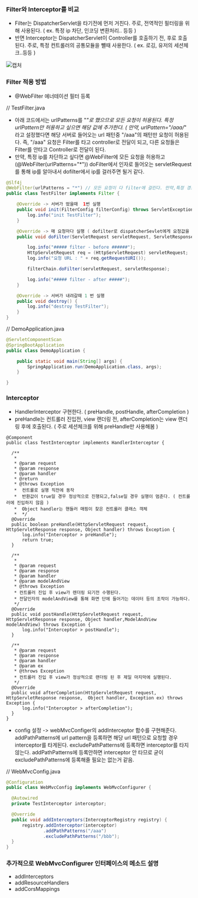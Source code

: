 ### Filter와 Interceptor를 비교
 - Filter는 DispatcherServlet을 타기전에 먼저 거친다. 주로, 전역적인 필터링을 위해 사용된다. ( ex. 특정 ip 차단, 인코딩 변환처리.. 등등 )
 - 반면 Interceptor는 DispatcherServlet이 Controller를 호출하기 전, 후로 호출된다. 주로, 특정 컨트롤러의 공통모듈을 뺄때 사용한다. ( ex. 로깅, 유저의 세션체크..등등 )
 
![캡처](https://user-images.githubusercontent.com/21052356/102745880-65ff7180-43a0-11eb-8f79-8936d172caaa.png)


### Filter 적용 방법
 - @WebFilter 에너테이션 필터 등록

// TestFilter.java
- 아래 코드에서는 urlPatterns를 "*"로 했으므로 모든 요청이 허용된다. 특정 urlPattern만 허용하고 싶으면 해당 값에 추가한다. ( 만약, urlPattern="/aaa/*" 라고 설정했다면 해당 서버로 들어오는
url 패턴중 "/aaa"의 패턴만 요청이 허용된다. 즉, "/aaa" 요청은 Filter를 타고 controller로 전달이 되고, 다른 요청들은 Filter를 안타고 Controller로 전달이 된다.
- 만약, 특정 ip를 차단하고 싶다면 @WebFilter에 모든 요청을 허용하고 (@WebFilter(urlPatterns="*")) doFilter에서 인자로 들어오는 servletRequest를 통해 ip를 알아내서 dofilter에서 ip를 걸러주면
될거 같다.

```java
@Slf4j
@WebFilter(urlPatterns = "*") // 모든 요청이 다 filter에 걸린다. 만약,특정 경로의 요청만 걸리게 하고 싶으면 해당 경로를 적어주면 된다. ex) "/test/*"
public class TestFilter implements Filter {

    @Override -> 서버가 떴을때  1번 실행
    public void init(FilterConfig filterConfig) throws ServletException { 
        log.info("init TestFilter");
    }

    @Override -> 매 요청마다 실행 ( dofilter로 dispatcherSevlet에게 요청값을 전달 )
    public void doFilter(ServletRequest servletRequest, ServletResponse servletResponse, FilterChain filterChain) throws IOException, ServletException {

        log.info("##### filter - before ######");
        HttpServletRequest req = (HttpServletRequest) servletRequest;
        log.info("요청 URL : " + req.getRequestURI());

        filterChain.doFilter(servletRequest, servletResponse);

        log.info("##### filter - after #####");
    }

    @Override -> 서버가 내려갈때 1 번 실행
    public void destroy() {
        log.info("destroy TestFilter");
    }
}
```

// DemoApplication.java
```java
@ServletComponentScan 
@SpringBootApplication
public class DemoApplication {

    public static void main(String[] args) {
        SpringApplication.run(DemoApplication.class, args);
    }

}
```


### Interceptor
  
  - HandlerInterceptor 구현한다. ( preHandle, postHandle, afterCompletion )
  - preHandle는 컨트롤러 진입전, view 랜더링 전, afterCompletion는 view 랜더링 후에 호출된다. ( 주로 세션체크를 위해 preHandle만 사용해봄 )
  ```
  @Component
public class TestInterceptor implements HandlerInterceptor {

    /**
     *
     * @param request
     * @param response
     * @param handler
     * @return
     * @throws Exception
     *  컨트롤로 실행 직전에 동작
     *  반환값이 true일 경우 정상적으로 진행되고,false일 경우 실행이 멈춘다. ( 컨트롤러에 진입하지 않음 )
     *  Object handler는 핸들러 매핑이 찾은 컨트롤러 클래스 객체
     *  */
    @Override
    public boolean preHandle(HttpServletRequest request, HttpServletResponse response, Object handler) throws Exception {
        log.info("Interceptor > preHandle");
        return true;
    }

    /**
     *
     * @param request
     * @param response
     * @param handler
     * @param modelAndView
     * @throws Exception
     * 컨트롤러 진입 후 view가 렌더링 되기전 수행된다.
     * 전달인자의 modelAndView를 통해 화면 단에 들어가는 데이터 등의 조작이 가능하다.
     */
    @Override
    public void postHandle(HttpServletRequest request, HttpServletResponse response, Object handler,ModelAndView modelAndView) throws Exception {
        log.info("Interceptor > postHandle");
    }

    /**
     * @param request
     * @param response
     * @param handler
     * @param ex
     * @throws Exception
     * 컨트롤러 진입 후 view가 정상적으로 랜더링 된 후 제일 마지막에 실행된다.
     */
    @Override
    public void afterCompletion(HttpServletRequest request, HttpServletResponse response,  Object handler, Exception ex) throws Exception {
        log.info("Interceptor > afterCompletion");
    }
}
  ```
  - config 설정 -> webMvcConfiger의 addInterceptor 함수를 구현해준다.  addPathPatterns에 url pattern을 등록하면 해당 url 패턴으로 요청할 경우 interceptor를 타게된다. 
excludePathPatterns에 등록하면 interceptor를 타지 않는다. addPathPatterns에 등록안하면 interceptor 안 타므로 굳이 excludePathPatterns에 등록해줄 필요는 없는거 같음.
    
  // WebMvcConfig.java
  ```java
  @Configuration
public class WebMvcConfig implements WebMvcConfigurer {

    @Autowired
    private TestInterceptor interceptor;

    @Override
    public void addInterceptors(InterceptorRegistry registry) {
        registry.addInterceptor(interceptor)
                .addPathPatterns("/aaa")
                .excludePathPatterns("/bbb");
    }
}
  ```
  

### 추가적으로 WebMvcConfigurer 인터페이스의 메소드 설명
 - addInterceptors
 - addResourceHandlers
 - addCorsMappings
